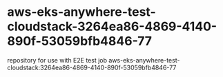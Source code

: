# aws-eks-anywhere-test-cloudstack-3264ea86-4869-4140-890f-53059bfb4846-77
repository for use with E2E test job aws-eks-anywhere-test-cloudstack:3264ea86-4869-4140-890f-53059bfb4846-77
